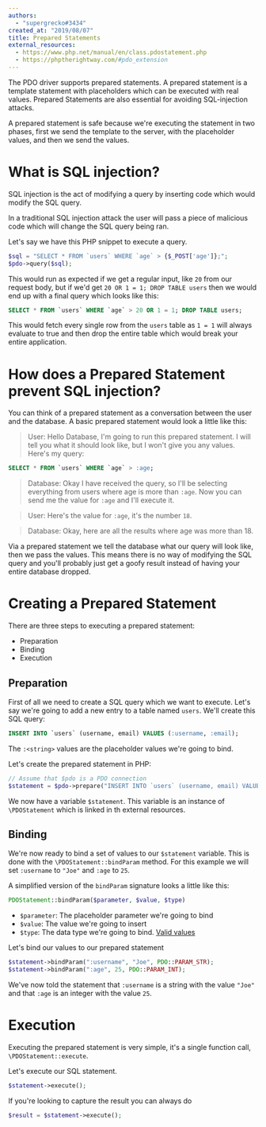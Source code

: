 ```yaml
---
authors:
  - "supergrecko#3434"
created_at: "2019/08/07"
title: Prepared Statements
external_resources:
  - https://www.php.net/manual/en/class.pdostatement.php
  - https://phptherightway.com/#pdo_extension
---
```


The PDO driver supports prepared statements. A prepared statement is a template statement with placeholders which can be executed with real values. Prepared Statements are also essential for avoiding SQL-injection attacks.

A prepared statement is safe because we're executing the statement in two phases, first we send the template to the server, with the placeholder values, and then we send the values.

# What is SQL injection?

SQL injection is the act of modifying a query by inserting code which would modify the SQL query.

In a traditional SQL injection attack the user will pass a piece of malicious code which will change the SQL query being ran.

Let's say we have this PHP snippet to execute a query.

```php
$sql = "SELECT * FROM `users` WHERE `age` > {$_POST['age']};";
$pdo->query($sql);
```

This would run as expected if we get a regular input, like `20` from our request body, but if we'd get `20 OR 1 = 1; DROP TABLE users` then we would end up with a final query which looks like this:

```sql
SELECT * FROM `users` WHERE `age` > 20 OR 1 = 1; DROP TABLE users;
```

This would fetch every single row from the `users` table as `1 = 1` will always evaluate to true and then drop the entire table which would break your entire application.

# How does a Prepared Statement prevent SQL injection?

You can think of a prepared statement as a conversation between the user and the database. A basic prepared statement would look a little like this:

> User: Hello Database, I'm going to run this prepared statement. I will tell you what it should look like, but I won't give you any values. Here's my query:

```sql
SELECT * FROM `users` WHERE `age` > :age;
```

> Database: Okay I have received the query, so I'll be selecting everything from users where age is more than `:age`. Now you can send me the value for `:age` and I'll execute it.

> User: Here's the value for `:age`, it's the number `18`.

> Database: Okay, here are all the results where age was more than 18.

Via a prepared statement we tell the database what our query will look like, then we pass the values. This means there is no way of modifying the SQL query and you'll probably just get a goofy result instead of having your entire database dropped.

# Creating a Prepared Statement

There are three steps to executing a prepared statement:

- Preparation
- Binding
- Execution

## Preparation

First of all we need to create a SQL query which we want to execute. Let's say we're going to add a new entry to a table named `users`. We'll create this SQL query:

```sql
INSERT INTO `users` (username, email) VALUES (:username, :email);
```

The `:<string>` values are the placeholder values we're going to bind.

Let's create the prepared statement in PHP:

```php
// Assume that $pdo is a PDO connection
$statement = $pdo->prepare("INSERT INTO `users` (username, email) VALUES (:username, :email);");
```

We now have a variable `$statement`. This variable is an instance of `\PDOStatement` which is linked in th external resources.

## Binding

We're now ready to bind a set of values to our `$statement` variable. This is done with the `\PDOStatement::bindParam` method. For this example we will set `:username` to `"Joe"` and `:age` to `25`.

A simplified version of the `bindParam` signature looks a little like this:

```php
PDOStatement::bindParam($parameter, $value, $type)
```

- `$parameter`: The placeholder parameter we're going to bind
- `$value`: The value we're going to insert
- `$type`: The data type we're going to bind. [Valid values](https://www.php.net/manual/en/pdo.constants.php)

Let's bind our values to our prepared statement

```php
$statement->bindParam(":username", "Joe", PDO::PARAM_STR);
$statement->bindParam(":age", 25, PDO::PARAM_INT);
```

We've now told the statement that `:username` is a string with the value `"Joe"` and that `:age` is an integer with the value `25`.

# Execution

Executing the prepared statement is very simple, it's a single function call, `\PDOStatement::execute`.

Let's execute our SQL statement.

```php
$statement->execute();
```

If you're looking to capture the result you can always do

```php
$result = $statement->execute();
```

